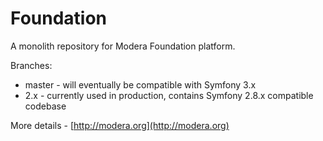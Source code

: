 # Foundation

A monolith repository for Modera Foundation platform.

Branches:

 * master - will eventually be compatible with Symfony 3.x
 * 2.x - currently used in production, contains Symfony 2.8.x compatible codebase

More details - [http://modera.org](http://modera.org)